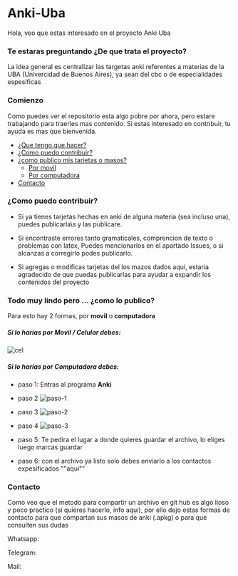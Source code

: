 # Anki-Uba
Hola, veo que estas interesado en el proyecto Anki Uba

### Te estaras preguntando ¿De que trata el proyecto?

La idea general es centralizar las targetas anki referentes a materias de la UBA (Univercidad de Buenos Aires), ya sean del cbc o de especialidades espesificas

### Comienzo

Como puedes ver el repositorio esta algo pobre por ahora, pero estare trabajando para traerles mas contenido. Si estas interesado en contribuir, tu ayuda es mas que bienvenida.

<!--ts-->
  * [¿Que tengo que hacer?](#anki-Uba)
  * [¿Como puedo contribuir?](#como-puedo-contribuir)
   * [¿como publico mis tarjetas o masos?](#todo-muy-lindo-pero--como-lo-publico)
     * [Por movil](#si-lo-harias-por-movil--celular-debes)
     * [Por computadora](#si-lo-harias-por-computadora-debes)
  * [Contacto](#contacto)
<!--te-->

### ¿Como puedo contribuir?
- Si ya tienes tarjetas hechas en anki de alguna materia (sea incluso una),  puedes publicarla\s y las publicare.

- Si encontraste errores tanto gramaticales, comprencion de texto o problemas con latex, Puedes mencionarlos en el apartado Issues, o si alcanzas a corregirlo podes publicarlo.

- Si agregas o modificas tarjetas del los mazos dados aqui, estaria agradecido de que puedas publicarlas para ayudar a expandir los contenidos del proyecto

### Todo muy lindo pero ... ¿como lo publico?

Para esto hay 2 formas, por **movil** o **computadora**

##### Si lo harias por **Movil / Celular** debes:

![cel](https://user-images.githubusercontent.com/51279889/117090652-4e150280-ad2f-11eb-9c42-8f92f87f3c9e.jpg)

##### Si lo harias por **Computadora** debes:

- paso 1: Entras al programa **Anki**
- paso 2
![paso-1](https://user-images.githubusercontent.com/51279889/116948332-7a5c5080-ac55-11eb-855f-86b2d2139bbb.jpg)
- paso 3
![paso-2](https://user-images.githubusercontent.com/51279889/116948331-7a5c5080-ac55-11eb-920c-62c591f6e638.jpg)
- paso 4
![paso-3](https://user-images.githubusercontent.com/51279889/116948328-792b2380-ac55-11eb-9857-09ed4baf8af8.jpg)

- paso 5: Te pedira el lugar a donde quieres guardar el archivo, lo eliges luego marcas guardar

- paso 6: con el archivo ya listo solo debes enviarlo a los contactos expesificados ""aqui""


### Contacto
Como veo que el metodo para compartir un archivo en git hub es algo lioso y poco practico (si quieres hacerlo, info aqui), por ello dejo estas formas de contacto para que compartan sus masos de anki (.apkg) o para que consulten sus dudas

Whatsapp:

Telegram:

Mail:
